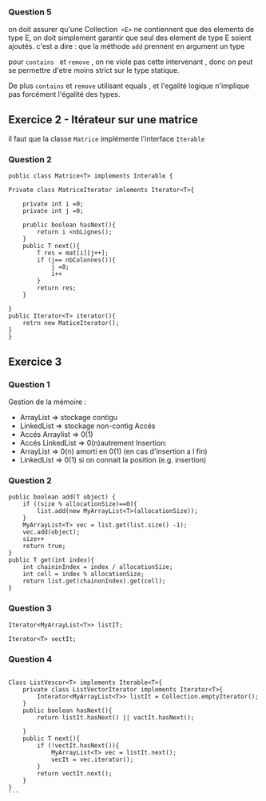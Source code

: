 
### Question 5

on doit assurer qu'une Collection` <E>` ne contiennent que des elements de type E, on doit simplement garantir que seul des element de type E soient ajoutés. c'est a dire :
que la méthode  `add`  prennent en argument un type 

pour `contains ` et `remove` , on ne viole pas cette intervenant , donc on peut se permettre d'etre moins strict sur le type statique.

De plus `contains` et `remove` utilisant equals , et l'egalité logique n'implique pas forcément l'égalité des types.


## Exercice 2 - Itérateur sur une matrice 

il faut que la classe `Matrice` implémente l'interface `Iterable` 

### Question 2


````
public class Matrice<T> implements Interable {

Private class MatriceIterator imlements Iterator<T>{

	private int i =0;
	private int j =0;

	prublic boolean hasNext(){
		return i <nbLignes();	
	}
	public T next(){
		T res = mat[i][j++];
		if (j== nbColonnes()){
			j =0;
			i++
		}
		return res;
	}
	
}
public Iterator<T> iterator(){
	retrn new MaticeIterator();
}
}
````

## Exercice 3

### Question 1
Gestion de la mémoire :
- ArrayList => stockage contigu
- LinkedList => stockage non-contig
Accés 
- Accés Arraylist => 0(1)
- Accés LinkedList => 0(n)autrement
Insertion:
- ArrayList => 0(n) amorti en 0(1) (en  cas d'insertion a l fin)
- LinkedList => 0(1) si on connait la position (e.g. insertion)

### Question 2

````
public boolean add(T object) { 
	if ((size % allocationSize)==0){
		list.add(new MyArrayList<T>(allocationSize));
	}
	MyArrayList<T> vec = list.get(list.size() -1);
	vec.add(object);
	size++
	return true;
}
public T get(int index){
	int chaininIndex = index / allocationSize;
	int cell = index % allocationSize;
	return list.get(chainonIndex).get(cell);
}
````

### Question 3
`Iterator<MyArrayList<T>> listIT;`

`Iterator<T> vectIt;`

### Question 4

````

Class ListVescor<T> implements Iterable<T>{
	private class ListVectorIterator implements Iterator<T>{
		Interator<MyArrayList<T>> listIt = Collection.emptyIterator();
	}
	public boolean hasNext(){
		return listIt.hasNext() || vactIt.hasNext();
	
	}
	public T next(){
		if (!vectIt.hasNext()){
			MyArrayList<T> vec = listIt.next();
			vecIt = vec.iterator();
		}
		return vectIt.next();
	}
}
```
